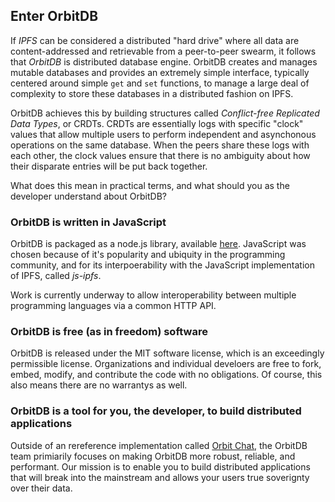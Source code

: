 ## Enter OrbitDB

If _IPFS_ can be considered a distributed "hard drive" where all data are content-addressed and retrievable from a peer-to-peer swearm, it follows that _OrbitDB_ is distributed database engine. OrbitDB creates and manages mutable databases and provides an extremely simple interface, typically centered around simple `get` and `set` functions, to manage a large deal of complexity to store these databases in a distributed fashion on IPFS.

OrbitDB achieves this by building structures called _Conflict-free Replicated Data Types_, or CRDTs. CRDTs are essentially logs with specific "clock" values that allow multiple users to perform independent and asynchonous operations on the same database. When the peers share these logs with each other, the clock values ensure that there is no ambiguity about how their disparate entries will be put back together.

What does this mean in practical terms, and what should you as the developer understand about OrbitDB?

### OrbitDB is written in JavaScript

OrbitDB is packaged as a node.js library, available [here](https://github.com/orbitdb/orbit-db). JavaScript was chosen because of it's popularity and ubiquity in the programming community, and for its interpoerability with the JavaScript implementation of IPFS, called _js-ipfs_.

Work is currently underway to allow interoperability between multiple programming languages via a common HTTP API.

### OrbitDB is free (as in freedom) software

OrbitDB is released under the MIT software license, which is an exceedingly permissible license. Organizations and individual develoers are free to fork, embed, modify, and contribute the code with no obligations. Of course, this also means there are no warrantys as well.

### OrbitDB is a tool for you, the developer, to build distributed applications

Outside of an rereference implementation called [Orbit Chat](https://github.com/orbitdb/orbit-web), the OrbitDB team primiarily focuses on making OrbitDB more robust, reliable, and performant. Our mission is to enable you to build distributed applications that will break into the mainstream and allows your users true soverignty over their data. 
